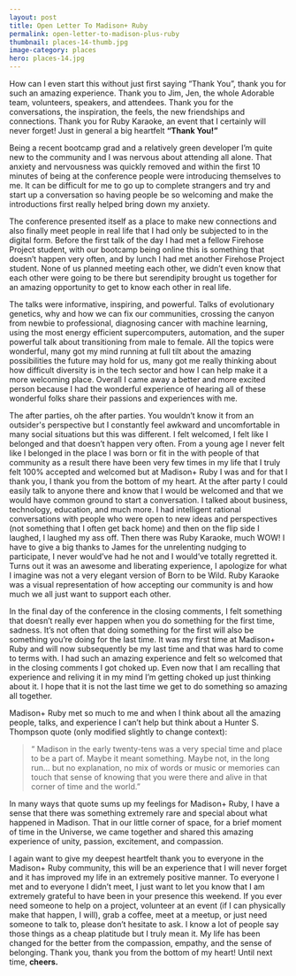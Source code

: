 ```yaml
---
layout: post
title: Open Letter To Madison+ Ruby
permalink: open-letter-to-madison-plus-ruby
thumbnail: places-14-thumb.jpg
image-category: places
hero: places-14.jpg
---
```




How can I even start this without just first saying “Thank You”, thank you for such an amazing experience. Thank you to Jim, Jen, the whole Adorable team, volunteers, speakers, and attendees. Thank you for the conversations, the inspiration, the feels, the new friendships and connections. Thank you for Ruby Karaoke, an event that I certainly will never forget! Just in general a big heartfelt **“Thank You!”**

Being a recent bootcamp grad and a relatively green developer I’m quite new to the community and I was nervous about attending all alone. That anxiety and nervousness was quickly removed and within the first 10 minutes of being at the conference people were introducing themselves to me. It can be difficult for me to go up to complete strangers and try and start up a conversation so having people be so welcoming and make the introductions first really helped bring down my anxiety.

The conference presented itself as a place to make new connections and also finally meet people in real life that I had only be subjected to in the digital form. Before the first talk of the day I had met a fellow Firehose Project student, with our bootcamp being online this is something that doesn’t happen very often, and by lunch I had met another Firehose Project student. None of us planned meeting each other, we didn’t even know that each other were going to be there but serendipity brought us together for an amazing opportunity to get to know each other in real life.

The talks were informative, inspiring, and powerful. Talks of evolutionary genetics, why and how we can fix our communities, crossing the canyon from newbie to professional, diagnosing cancer with machine learning, using the most energy efficient supercomputers, automation, and the super powerful talk about transitioning from male to female. All the topics were wonderful, many got my mind running at full tilt about the amazing possibilities the future may hold for us, many got me really thinking about how difficult diversity is in the tech sector and how I can help make it a more welcoming place. Overall I came away a better and more excited person because I had the wonderful experience of hearing all of these wonderful folks share their passions and experiences with me.

The after parties, oh the after parties. You wouldn’t know it from an outsider's perspective but I constantly feel awkward and uncomfortable in many social situations but this was different. I felt welcomed, I felt like I belonged and that doesn’t happen very often. From a young age I never felt like I belonged in the place I was born or fit in the with people of that community as a result there have been very few times in my life that I truly felt 100% accepted and welcomed but at Madison+ Ruby I was and for that I thank you, I thank you from the bottom of my heart. At the after party I could easily talk to anyone there and know that I would be welcomed and that we would have common ground to start a conversation. I talked about business, technology, education, and much more. I had intelligent rational conversations with people who were open to new ideas and perspectives (not something that I often get back home) and then on the flip side I laughed, I laughed my ass off. Then there was Ruby Karaoke, much WOW! I have to give a big thanks to James for the unrelenting nudging to participate, I never would’ve had he not and I would’ve totally regretted it. Turns out it was an awesome and liberating experience, I apologize for what I imagine was not a very elegant version of Born to be Wild. Ruby Karaoke was a visual representation of how accepting our community is and how much we all just want to support each other.

In the final day of the conference in the closing comments, I felt something that doesn’t really ever happen when you do something for the first time, sadness. It’s not often that doing something for the first will also be something you’re doing for the last time. It was my first time at Madison+ Ruby and will now subsequently be my last time and that was hard to come to terms with. I had such an amazing experience and felt so welcomed that in the closing comments I got choked up. Even now that I am recalling that experience and reliving it in my mind I’m getting choked up just thinking about it. I hope that it is not the last time we get to do something so amazing all together.

Madison+ Ruby met so much to me and when I think about all the amazing people, talks, and experience I can’t help but think about a Hunter S. Thompson quote (only modified slightly to change context):

> “ Madison in the early twenty-tens was a very special time and place to be a part of. Maybe it meant something. Maybe not, in the long run… but no explanation, no mix of words or music or memories can touch that sense of knowing that you were there and alive in that corner of time and the world.”

In many ways that quote sums up my feelings for Madison+ Ruby, I have a sense that there was something extremely rare and special about what happened in Madison. That in our little corner of space, for a brief moment of time in the Universe, we came together and shared this amazing experience of unity, passion, excitement, and compassion.

I again want to give my deepest heartfelt thank you to everyone in the Madison+ Ruby community, this will be an experience that I will never forget and it has improved my life in an extremely positive manner. To everyone I met and to everyone I didn’t meet, I just want to let you know that I am extremely grateful to have been in your presence this weekend. If you ever need someone to help on a project, volunteer at an event (if I can physically make that happen, I will), grab a coffee, meet at a meetup, or just need someone to talk to, please don’t hesitate to ask. I know a lot of people say those things as a cheap platitude but I truly mean it. My life has been changed for the better from the compassion, empathy, and the sense of belonging. Thank you, thank you from the bottom of my heart! Until next time, **cheers.**

